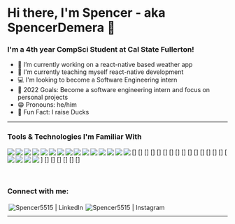 # Hi there, I'm Spencer - aka SpencerDemera 👋

### I'm a 4th year CompSci Student at Cal State Fullerton!

- 🔭 I’m currently working on a react-native based weather app
- 🌾 I'm currently teaching myself react-native development
- 💻 I'm looking to become a Software Engineering intern
- 📸 2022 Goals: Become a software engineering intern and focus on personal projects
- 😁 Pronouns: he/him
- 🦆 Fun Fact: I raise Ducks

---

### Tools & Technologies I'm Familiar With

[<img align="left" src="https://img.shields.io/badge/c-%2300599C.svg?style=for-the-badge&logo=c&logoColor=white" style="vertical-align:top; margin-vertical:3px" />]
[<img align="left" src="https://img.shields.io/badge/c++-%2300599C.svg?style=for-the-badge&logo=c%2B%2B&logoColor=white" style="vertical-align:top; margin-vertical:3px" />]
[<img align="left" style="vertical-align:top; margin-vertical:3px" src="https://img.shields.io/badge/c%23-%23239120.svg?style=for-the-badge&logo=c-sharp&logoColor=white" />]
[<img align="left" style="vertical-align:top; margin-vertical:3px" src="https://img.shields.io/badge/java-%23ED8B00.svg?style=for-the-badge&logo=java&logoColor=white" />]
[<img align="left" style="vertical-align:top; margin-vertical:3px" src="https://img.shields.io/badge/python-3670A0?style=for-the-badge&logo=python&logoColor=ffdd54" />]
[<img align="left" style="vertical-align:top; margin-vertical:3px" src="https://img.shields.io/badge/css3-%231572B6.svg?style=for-the-badge&logo=css3&logoColor=white" />]
[<img align="left" style="vertical-align:top; margin-vertical:3px" src="https://img.shields.io/badge/html5-%23E34F26.svg?style=for-the-badge&logo=html5&logoColor=white" />]
[<img align="left" style="vertical-align:top; margin-vertical:3px" src="https://img.shields.io/badge/php-%23777BB4.svg?style=for-the-badge&logo=php&logoColor=white" />]
[<img align="left" style="vertical-align:top; margin-vertical:3px" src="https://img.shields.io/badge/shell_script-%23121011.svg?style=for-the-badge&logo=gnu-bash&logoColor=white" />]
[<img align="left" style="vertical-align:top; margin-vertical:3px" src="https://img.shields.io/badge/javascript-%23323330.svg?style=for-the-badge&logo=javascript&logoColor=%23F7DF1E" />]
[<img align="left" style="vertical-align:top; margin-vertical:3px" src="https://img.shields.io/badge/mysql-%2300f.svg?style=for-the-badge&logo=mysql&logoColor=white" />]
[<img align="left" style="vertical-align:top; margin-vertical:3px" src="https://img.shields.io/badge/redis-%23DD0031.svg?style=for-the-badge&logo=redis&logoColor=white" />]
[<img align="left" style="vertical-align:top; margin-vertical:3px" src="https://img.shields.io/badge/sqlite-%2307405e.svg?style=for-the-badge&logo=sqlite&logoColor=white" />]
[<img align="left" style="vertical-align:top; margin-vertical:3px" src="https://img.shields.io/badge/Amazon%20DynamoDB-4053D6?style=for-the-badge&logo=Amazon%20DynamoDB&logoColor=white" />]
[<img align="left" style="vertical-align:top; margin-vertical:3px" src="https://img.shields.io/badge/.NET-5C2D91?style=for-the-badge&logo=.net&logoColor=white" />]
[<img align="left" style="vertical-align:top; margin-vertical:3px" src="https://img.shields.io/badge/Anaconda-%2344A833.svg?style=for-the-badge&logo=anaconda&logoColor=white" />]
[<img align="left" style="vertical-align:top; margin-vertical:3px" src="https://img.shields.io/badge/react-%2320232a.svg?style=for-the-badge&logo=react&logoColor=%2361DAFB" />]
[<img align="left" style="vertical-align:top; margin-vertical:3px" src="https://img.shields.io/badge/react_native-%2320232a.svg?style=for-the-badge&logo=react&logoColor=%2361DAFB" />]
[<img align="left" style="vertical-align:top; margin-vertical:3px" src="https://img.shields.io/badge/PyTorch-%23EE4C2C.svg?style=for-the-badge&logo=PyTorch&logoColor=white" />]
[<img align="left" style="vertical-align:top; margin-vertical:3px" src="" />]
[<img align="left" style="vertical-align:top; margin-vertical:3px" src="" />]
[<img align="left" style="vertical-align:top; margin-vertical:3px" src="" />]

<br/>

### Connect with me:

[<img align="left" alt="Spencer5515 | LinkedIn" style="vertical-align:top; margin:3px" src="https://img.shields.io/badge/linkedin-%230077B5.svg?style=for-the-badge&logo=linkedin&logoColor=white" />][linkedin]
[<img align="left" alt="Spencer5515 | Instagram" style="vertical-align:top; margin:3px" src="https://img.shields.io/badge/spencer.demera-%23E4405F.svg?style=for-the-badge&logo=Instagram&logoColor=white" />][instagram]

<br/>

---

[instagram]: https://instagram.com/spencer.demera
[linkedin]: https://www.linkedin.com/in/~spencer-demera/
